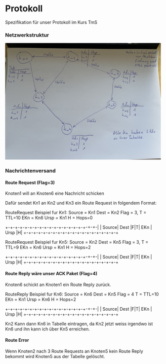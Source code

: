 # Protokoll
Spezifikation für unser Protokoll im Kurs TmS


### Netzwerkstruktur
![Netzwerk.jpeg](Netzwerk.jpeg)

### Nachrichtenversand

#### Route Request (Flag=3)
Knoten1 will an Knoten6 eine Nachricht schicken

Dafür sendet Kn1 an Kn2 und Kn3 ein Route Request in folgendem Format:

RouteRequest Beispiel fur Kn1:
Source = Kn1
Dest = Kn2
Flag = 3,
T = TTL=10
EKn = Kn6
Ursp = Kn1
H = Hops=0

+-+-+-+-+-+-+-+-+-+-+-+-+-+-+-+-+-+-+-|
| Source|  Dest |F|T| EKn   |  Ursp |H|
+-+-+-+-+-+-+-+-+-+-+-+-+-+-+-+-+-+-+-+

RouteRequest Beispiel fur Kn5:
Source = Kn2
Dest = Kn5
Flag = 3,
T = TTL=9
EKn = Kn6
Ursp = Kn1
H = Hops=2

+-+-+-+-+-+-+-+-+-+-+-+-+-+-+-+-+-+-+-|
| Source|  Dest |F|T| EKn   |  Ursp |H|
+-+-+-+-+-+-+-+-+-+-+-+-+-+-+-+-+-+-+-+

#### Route Reply wäre unser ACK Paket (Flag=4)
Knoten6 schickt an Knoten1 ein Route Reply zurück.

RouteReply Beispiel fur Kn6:
Source = Kn6
Dest = Kn5
Flag = 4
T = TTL=10
EKn = Kn1
Ursp = Kn6
H = Hops=2

+-+-+-+-+-+-+-+-+-+-+-+-+-+-+-+-+-+-+-|
| Source|  Dest |F|T| EKn   |  Ursp |H|
+-+-+-+-+-+-+-+-+-+-+-+-+-+-+-+-+-+-+-+

Kn2 Kann dann Kn6 in Tabelle eintragen, da Kn2 jetzt weiss irgendwo ist Kn6 und ihn kann ich über Kn5 erreichen.

#### Route Error

Wenn Knoten2 nach 3 Route Requests an Knoten5 kein Route Reply bekommt wird Knoten5 aus der Tabelle gelöscht.
